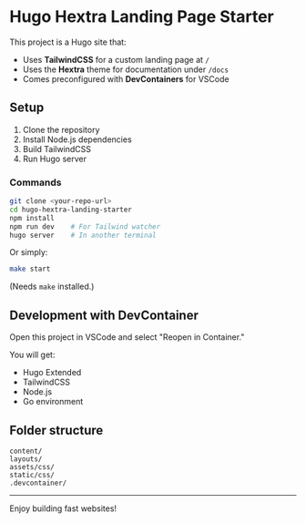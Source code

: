 # Hugo Hextra Landing Page Starter

This project is a Hugo site that:

- Uses **TailwindCSS** for a custom landing page at `/`
- Uses the **Hextra** theme for documentation under `/docs`
- Comes preconfigured with **DevContainers** for VSCode

## Setup

1. Clone the repository
2. Install Node.js dependencies
3. Build TailwindCSS
4. Run Hugo server

### Commands

```bash
git clone <your-repo-url>
cd hugo-hextra-landing-starter
npm install
npm run dev    # For Tailwind watcher
hugo server    # In another terminal
```

Or simply:

```bash
make start
```

(Needs `make` installed.)

## Development with DevContainer

Open this project in VSCode and select "Reopen in Container."

You will get:

- Hugo Extended
- TailwindCSS
- Node.js
- Go environment

## Folder structure

```
content/
layouts/
assets/css/
static/css/
.devcontainer/
```

---
Enjoy building fast websites!